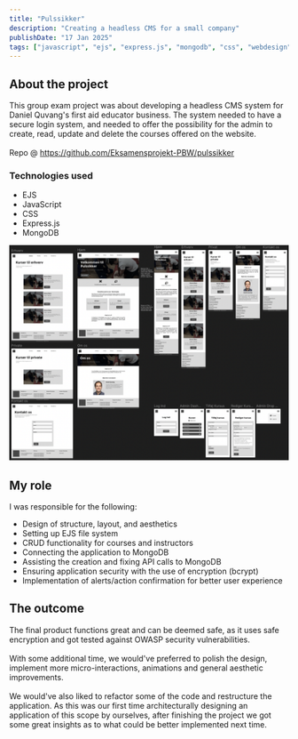 ```yaml
---
title: "Pulssikker"
description: "Creating a headless CMS for a small company"
publishDate: "17 Jan 2025"
tags: ["javascript", "ejs", "express.js", "mongodb", "css", "webdesign"]
---
```


## About the project

This group exam project was about developing a headless CMS system for Daniel Quvang's first aid educator business.
The system needed to have a secure login system, and needed to offer the possibility for the admin to create, read, update and delete the courses offered on the website.
<br/><br/>
Repo @ https://github.com/Eksamensprojekt-PBW/pulssikker

### Technologies used

- EJS
- JavaScript
- CSS
- Express.js
- MongoDB

![Pulssikker Wireframe](./wireframe.png)

## My role

I was responsible for the following:

- Design of structure, layout, and aesthetics
- Setting up EJS file system
- CRUD functionality for courses and instructors
- Connecting the application to MongoDB
- Assisting the creation and fixing API calls to MongoDB
- Ensuring application security with the use of encryption (bcrypt)
- Implementation of alerts/action confirmation for better user experience

## The outcome

The final product functions great and can be deemed safe, as it uses safe encryption and got tested against OWASP security vulnerabilities.
<br/><br/>
With some additional time, we would've preferred to polish the design, implement more micro-interactions, animations and general aesthetic improvements.
<br/><br/>
We would've also liked to refactor some of the code and restructure the application. As this was our first time architecturally designing an application of this scope by ourselves, after finishing the project we got some great insights as to what could be better implemented next time.
